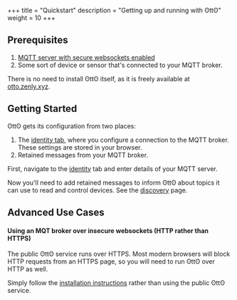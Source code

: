 +++
title = "Quickstart"
description = "Getting up and running with ʘttʘ"
weight = 10
+++

## Prerequisites

1. [MQTT server with secure websockets enabled](http://www.steves-internet-guide.com/mqtt-websockets/)
1. Some sort of device or sensor that's connected to your MQTT broker.

There is no need to install ʘttʘ itself, as it is freely available at [otto.zenly.xyz](https://otto.zenly.xyz/).

## Getting Started

ʘttʘ gets its configuration from two places:

1. The [identity tab](/identity), where you configure a connection to the MQTT broker. These settings are stored in your browser.
1. Retained messages from your MQTT broker.

First, navigate to the [identity](identity) tab and enter details of your MQTT server.

Now you'll need to add retained messages to inform ʘttʘ about topics it can use to read and control devices. See the [discovery](/docs/discovery/) page.

## Advanced Use Cases

#### Using an MQT broker over insecure websockets (HTTP rather than HTTPS)

The public ʘttʘ service runs over HTTPS. Most modern browsers will block HTTP requests from an HTTPS page, so you will need to run ʘttʘ over HTTP as well.

Simply follow the [installation instructions](../install/) rather than using the public ʘttʘ service.
